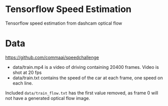 # Tensorflow Speed Estimation

Tensorflow speed estimation from dashcam optical flow

# Data

https://github.com/commaai/speedchallenge

- data/train.mp4 is a video of driving containing 20400 frames. Video is shot at 20 fps
- data/train.txt contains the speed of the car at each frame, one speed on each line.

Included `data/train_flow.txt` has the first value removed, as frame 0 will not have a generated optical flow image.